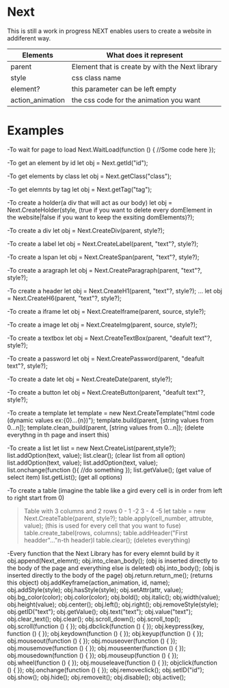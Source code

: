 # Next
This is still a work in progress NEXT enables users to create a website in addiferent way.

| Elements | What does it represent |
| ------ | ------ |
| parent | Element that is create by with the Next library |
| style | css class name |
| element? | this parameter can be left empty |
| action_animation | the css code for the animation you want |

# Examples
-To wait for page to load
Next.WaitLoad(function () {
  //Some code here
});

-To get an element by id
let obj = Next.getId("id");

-To get elements by class
let obj = Next.getClass("class");

-To get elemnts by tag
let obj = Next.getTag("tag");

-To create a holder(a div that will act as our body)
let obj = Next.CreateHolder(style, (true if you want to delete every domElement in the website|false if you want to keep the exsiting domElements)?);

-To create a div
let obj = Next.CreateDiv(parent, style?);

-To create a label
let obj = Next.CreateLabel(parent, "text"?, style?);

-To create a lspan
let obj = Next.CreateSpan(parent, "text"?, style?);

-To create a aragraph
let obj = Next.CreateParagraph(parent, "text"?, style?);

-To create a header
let obj = Next.CreateH1(parent, "text"?, style?);
...
let obj = Next.CreateH6(parent, "text"?, style?);

-To create a iframe
let obj = Next.CreateIframe(parent, source, style?);

-To create a image
let obj = Next.CreateImg(parent, source, style?);

-To create a textbox
let obj = Next.CreateTextBox(parent, "deafult text"?, style?);

-To create a password
let obj = Next.CreatePassword(parent, "deafult text"?, style?);

-To create a date
let obj = Next.CreateDate(parent, style?);

-To create a button
let obj = Next.CreateButton(parent, "deafult text"?, style?);

-To create a template
let template = new Next.CreateTemplate("html code (dynamic values ex:{0}...{n})");
template.build(parent, [string values from 0...n]);
template.clean_build(parent, [string values from 0...n]); (delete everythng in th page and insert this)

-To create a list
let list = new Next.CreateList(parent,style?);
list.addOption(text, value);
list.clear(); (clear list from all option)
list.addOption(text, value);
list.addOption(text, value);
list.onchange(function (){ 
  //do something
});
list.getValue(); (get value of select item)
list.getList(); (get all options)

-To create a table (imagine the table like a gird every cell is in order from left to right start from 0)
> Table with 3 columns and 2 rows
> 0 - 1 -2 
> 3 - 4 -5 
let table = new Next.CreateTable(parent, style?);
table.apply(cell_number, attrubte, value); (this is used for every cell that you want to fuse)
table.create_tabel(rows, columns);
table.addHeader("First headder"..."n-th header)l
table.clear(); (deletes everything)

-Every function that the Next Library has for every elemnt build by it
obj.append(Next_elemnt);
obj.into_clean_body(); (obj is inserted directly to the body of the page and everything else is deleted)
obj.into_body(); (obj is inserted directly to the body of the page)
obj.return.return_me(); (returns this object)
obj.addKeyframe(action_animation, id, name);
obj.addStyle(style);
obj.hasStyle(style);
obj.setAttr(attr, value);
obj.bg_color(color);
obj.color(color);
obj.bold();
obj.italic();
obj.width(value);
obj.height(value);
obj.center();
obj.left();
obj.right();
obj.removeStyle(style);
obj.getID("text");
obj.getValue();
obj.text("text");
obj.value("text");
obj.clear_text();
obj.clear();
obj.scroll_down();
obj.scroll_top();
obj.scroll(function () { });
obj.dbclick(function () { });
obj.keypress(key, function () { });
obj.keydown(function () { });
obj.keyup(function () { });
obj.mouseout(function () { });
obj.mouseover(function () { });
obj.mousemove(function () { });
obj.mouseenter(function () { });
obj.mousedown(function () { });
obj.mouseup(function () { });
obj.wheel(function () { });
obj.mouseleave(function () { });
objclick(function () { });
obj.onchange(function () { });
obj.removeclick();
obj.setID("id");
obj.show();
obj.hide();
obj.removeit(); 
obj.disable();
obj.active();
